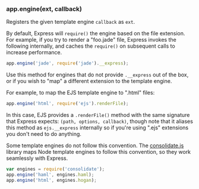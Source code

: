 <!---
 Copyright (c) 2016 StrongLoop, IBM, and Express Contributors
 License: MIT
-->

<h3 id='app.engine'>app.engine(ext, callback)</h3>

Registers the given template engine `callback` as `ext`.

By default, Express will `require()` the engine based on the file extension.
For example, if you try to render a "foo.jade" file, Express invokes the
following internally, and caches the `require()` on subsequent calls to increase
performance.

```js
app.engine('jade', require('jade').__express);
```

Use this method for engines that do not provide `.__express` out of the box,
or if you wish to "map" a different extension to the template engine.

For example, to map the EJS template engine to ".html" files:

```js
app.engine('html', require('ejs').renderFile);
```

In this case, EJS provides a `.renderFile()` method with
the same signature that Express expects: `(path, options, callback)`,
though note that it aliases this method as `ejs.__express` internally
so if you're using ".ejs" extensions you don't need to do anything.

Some template engines do not follow this convention.  The
[consolidate.js](https://github.com/tj/consolidate.js) library maps Node template engines to follow this convention,
so they work seamlessly with Express.

```js
var engines = require('consolidate');
app.engine('haml', engines.haml);
app.engine('html', engines.hogan);
```

